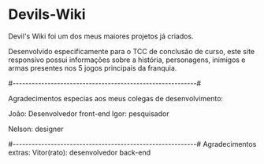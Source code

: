 ﻿# Devils-Wiki

Devil's Wiki foi um dos meus maiores projetos já criados.

Desenvolvido especificamente para o TCC de conclusão de curso, este site responsivo possui informações sobre a história, personagens, inimigos e armas presentes nos 5 jogos principais da franquia.

#----------------------------------------------------------#

Agradecimentos especias aos meus colegas de desenvolvimento:

João: Desenvolvedor front-end
Igor: pesquisador

Nelson: designer

#----------------------------------------------------------#
Agradecimentos extras:
Vitor(rato): desenvolvedor back-end
